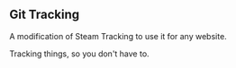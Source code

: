 ## Git Tracking

A modification of Steam Tracking to use it for any website.

Tracking things, so you don't have to.